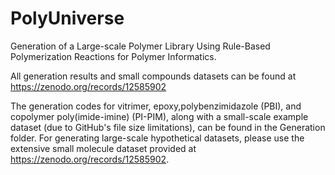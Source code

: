 # PolyUniverse
Generation of a Large-scale Polymer Library Using Rule-Based Polymerization Reactions for Polymer Informatics.

All generation results and small compounds datasets can be found at https://zenodo.org/records/12585902

The generation codes for vitrimer, epoxy,polybenzimidazole (PBI), and copolymer poly(imide-imine) (PI-PIM), along with a small-scale example dataset (due to GitHub's file size limitations), can be found in the Generation folder. For generating large-scale hypothetical datasets, please use the extensive small molecule dataset provided at https://zenodo.org/records/12585902.
